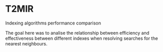 # T2MIR
Indexing algorithms performance comparison

The goal here was to analise the relationship between efficiency and effectiveness between different indexes when resolving searches for the nearest neighbours.